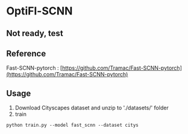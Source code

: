 # OptiFl-SCNN
## Not ready, test
## Reference
Fast-SCNN-pytorch : [https://github.com/Tramac/Fast-SCNN-pytorch](https://github.com/Tramac/Fast-SCNN-pytorch)

## Usage
1. Download Cityscapes dataset and unzip to './datasets/' folder
2. train
```
python train.py --model fast_scnn --dataset citys
```
